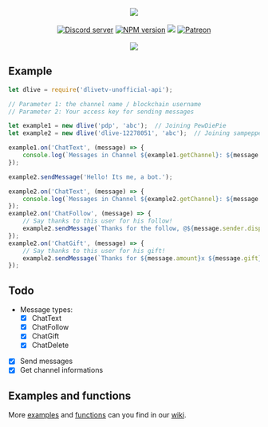 <p align="center">
    <a href="https://discord.js.org"><img src="https://i.imgur.com/XXdD3AH.png" /></a>
    <br />
    <br />
    <a href="https://discord.gg/hRWra7r"><img src="https://discordapp.com/api/guilds/567034368002883594/embed.png" alt="Discord server" /></a>
    <a href="https://www.npmjs.com/package/dlivetv-unofficial-api"><img src="https://img.shields.io/npm/v/dlivetv-unofficial-api.svg?maxAge=3600" alt="NPM version" /></a>
    <a href="https://www.codacy.com/app/nikl/dlivetv-unofficial-api?utm_source=github.com&amp;utm_medium=referral&amp;utm_content=timedotcc/dlivetv-unofficial-api&amp;utm_campaign=Badge_Grade"><img src="https://api.codacy.com/project/badge/Grade/f75770899e224c5383b17f583fdc008d"/></a>
    <a href="https://www.patreon.com/dliveapi"><img src="https://img.shields.io/badge/Donate-Patreon-e85b46.svg" alt="Patreon" /></a>
    <br />
    <br />
    <a href="https://nodei.co/npm/dlivetv-unofficial-api/"><img src="https://nodei.co/npm/dlivetv-unofficial-api.png?compact=true"></a>
</p>

## Example
```js
let dlive = require('dlivetv-unofficial-api');

// Parameter 1: the channel name / blockchain username
// Parameter 2: Your access key for sending messages

let example1 = new dlive('pdp', 'abc');  // Joining PewDiePie
let example2 = new dlive('dlive-12278051', 'abc');  // Joining sampepper

example1.on('ChatText', (message) => {
    console.log(`Messages in Channel ${example1.getChannel}: ${message.content}`);
});

example2.sendMessage('Hello! Its me, a bot.');

example2.on('ChatText', (message) => {
    console.log(`Messages in Channel ${example2.getChannel}: ${message.content}`);
});
example2.on('ChatFollow', (message) => {
    // Say thanks to this user for his follow!
    example2.sendMessage(`Thanks for the follow, @${message.sender.displayname}`);
});
example2.on('ChatGift', (message) => {
    // Say thanks to this user for his gift!
    example2.sendMessage(`Thanks for ${message.amount}x ${message.gift}, @${message.sender.displayname}`);
});
```
## Todo

 - Message types:
     - [X] ChatText
	 - [X] ChatFollow
	 - [X] ChatGift
	 - [X] ChatDelete
- [X] Send messages
- [X] Get channel informations

## Examples and functions
	 
More [examples](https://github.com/timedotcc/dlivetv-unofficial-api/wiki/Examples) and [functions](https://github.com/timedotcc/dlivetv-unofficial-api/wiki/Functions) can you find in our [wiki](https://github.com/timedotcc/dlivetv-unofficial-api/wiki).
